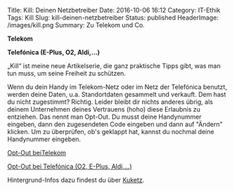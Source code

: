 Title: Kill: Deinen Netzbetreiber
Date: 2016-10-06 16:12
Category: IT-Ethik
Tags: Kill
Slug: kill-deinen-netzbetreiber
Status: published
HeaderImage: /images/kill.png
Summary: Zu Telekom und Co.

**Telekom**

**Telefónica (E-Plus, O2, Aldi,...)**<!--more-->

„Kill“ ist meine neue Artikelserie, die ganz praktische Tipps gibt, was
man tun muss, um seine Freiheit zu schützen.

Wenn du dein Handy im Telekom-Netz oder im Netz der Telefónica benutzt,
werden deine Daten, u.a. Standortdaten gesammelt und verkauft. Dem hast
du nicht zugestimmt? Richtig. Leider bleibt dir nichts anderes übrig,
als deinem Unternehmen deines Vertrauens (hoho) diese Erlaubnis zu
entziehen. Das nennt man Opt-Out. Du musst deine Handynummer eingeben,
dann den zugesendeten Code eingeben und dann auf "Ändern" klicken. Um zu
überprüfen, ob's geklappt hat, kannst du nochmal deine Handynummer
eingeben.

[Opt-Out  beiTelekom](https://www.optout-service.telekom-dienste.de/public/anmeldung.jsp)

[Opt-Out bei Telefónica (O2, E-Plus, Aldi,...)](https://www.telefonica.de/dap/selbst-entscheiden.html)

Hintergrund-Infos dazu findest du über
[Kuketz](https://www.kuketz-blog.de/opt-out-telefonica-vermarktet-bewegungsdaten/).

